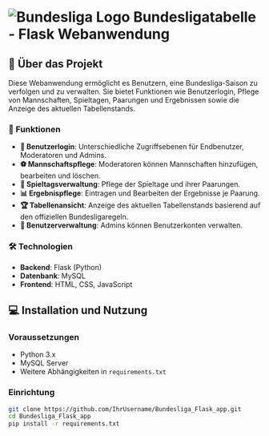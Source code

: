 # ![Bundesliga Logo]([https://www.google.com/url?sa=i&url=https%3A%2F%2Fwww.derbystar.de%2Fblogs%2Fnews%2Finspiriert-vom-klassischen-fussball-derbystar-prasentiert-den-offiziellen-spielball-der-bundesliga-und-2-bundesliga-fur-die-saison-2023-24&psig=AOvVaw1U0p9OoTnT3G8NBrPrScho&ust=1700562935575000&source=images&cd=vfe&opi=89978449&ved=0CBIQjRxqFwoTCJDXst-w0oIDFQAAAAAdAAAAABAE](https://www.derbystar.de/cdn/shop/articles/derbystar-bl_omb_2023-24-4.jpg?v=1686039914&width=1400)) Bundesligatabelle - Flask Webanwendung

## 🌟 Über das Projekt

Diese Webanwendung ermöglicht es Benutzern, eine Bundesliga-Saison zu verfolgen und zu verwalten. Sie bietet Funktionen wie Benutzerlogin, Pflege von Mannschaften, Spieltagen, Paarungen und Ergebnissen sowie die Anzeige des aktuellen Tabellenstands.

### 🚀 Funktionen

- **🔐 Benutzerlogin**: Unterschiedliche Zugriffsebenen für Endbenutzer, Moderatoren und Admins.
- **⚽ Mannschaftspflege**: Moderatoren können Mannschaften hinzufügen, bearbeiten und löschen.
- **📅 Spieltagsverwaltung**: Pflege der Spieltage und ihrer Paarungen.
- **📊 Ergebnispflege**: Eintragen und Bearbeiten der Ergebnisse je Paarung.
- **🏆 Tabellenansicht**: Anzeige des aktuellen Tabellenstands basierend auf den offiziellen Bundesligaregeln.
- **👤 Benutzerverwaltung**: Admins können Benutzerkonten verwalten.

### 🛠 Technologien

- **Backend**: Flask (Python)
- **Datenbank**: MySQL
- **Frontend**: HTML, CSS, JavaScript

## 💻 Installation und Nutzung

### Voraussetzungen

- Python 3.x
- MySQL Server
- Weitere Abhängigkeiten in `requirements.txt`

### Einrichtung

```bash
git clone https://github.com/IhrUsername/Bundesliga_Flask_app.git
cd Bundesliga_Flask_app
pip install -r requirements.txt
